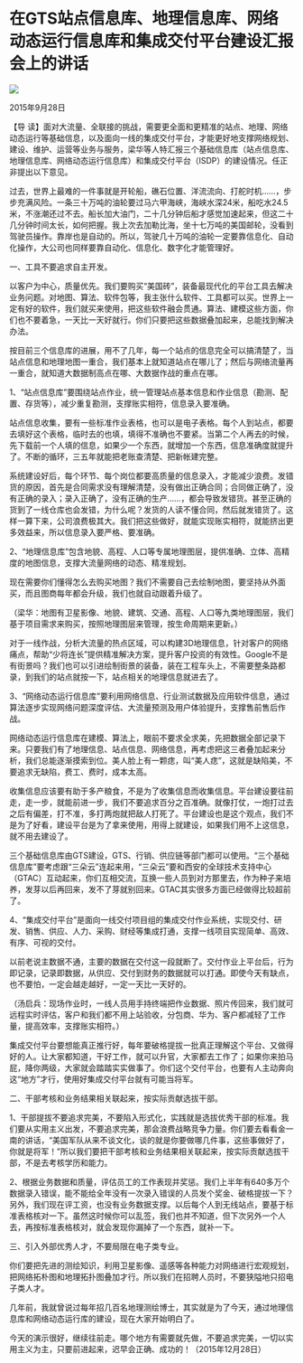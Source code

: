 # 在GTS站点信息库、地理信息库、网络动态运行信息库和集成交付平台建设汇报会上的讲话
<img class="pv" src="https://api.visitor.plantree.me/visitor-badge/pv?namespace=plantree.me&key=renzhengfei-speeches/在GTS站点信息库地理信息库网络动态运行信息库和集成交付平台建设汇报会上的讲话.md">


2015年9月28日



【导  读】面对大流量、全联接的挑战，需要更全面和更精准的站点、地理、网络动态运行等基础信息，以及面向一线的集成交付平台，才能更好地支撑网络规划、建设、维护、运营等业务与服务，梁华等人特汇报三个基础信息库（站点信息库、地理信息库、网络动态运行信息库）和集成交付平台（ISDP）的建设情况。任正非提出以下意见。



过去，世界上最难的一件事就是开轮船，礁石位置、洋流流向、打舵时机……，步步充满风险。一条三十万吨的油轮要过马六甲海峡，海峡水深24米，船吃水24.5米，不涨潮还过不去。船长加大油门，二十几分钟后船才感觉加速起来，但这二十几分钟时间太长，如何把握。我上次去加勒比海，坐十七万吨的美国邮轮，没看到驾驶员操作。靠岸也是自动的。所以，驾驶几十万吨的油轮一定要靠信息化、自动化操作，大公司也同样要靠自动化、信息化、数字化才能管理好。

一、工具不要追求自主开发。

以客户为中心，质量优先。我们要购买“美国砖”，装备最现代化的平台工具去解决业务问题。对地图、算法、软件包等，我主张什么软件、工具都可以买。世界上一定有好的软件，我们就买来使用，把这些软件融会贯通。算法、建模这些方面，你们也不要着急，一天比一天好就行。你们只要把这些数据叠加起来，总能找到解决办法。

按目前三个信息库的进展，用不了几年，每一个站点的信息完全可以搞清楚了，当站点信息和地理地图一重合，我们基本上就知道站点在哪儿了；然后与网络流量再一重合，就知道大数据制高点在哪、大数据作战的重点在哪。

1、“站点信息库”要围绕站点作业，统一管理站点基本信息和作业信息（勘测、配置、存货等），减少重复勘测，支撑账实相符，信息录入要准确。

站点信息收集，要有一些标准作业表格，也可以是电子表格。每个人到站点，都要去填好这个表格，临时去的也填，填得不准确也不要紧。当第二个人再去的时候，先下载前一个人填的信息，如果少一个东西，就增加一个东西，信息准确度就提升了。不断的循环，三五年就能把老账查清楚、把新帐建完整。

系统建设好后，每个环节、每个岗位都要高质量的信息录入，才能减少浪费。发错货的原因，首先是合同需求没有理解清楚，没有做出正确合同；合同做正确了，没有正确的录入；录入正确了，没有正确的生产……，都会导致发错货。甚至正确的货到了一线仓库也会发错，为什么呢？发货的人读不懂合同，然后就发错货了。这样一算下来，公司浪费极其大。我们把这些做好，就能实现账实相符，就能挤出更多效益来，所以信息录入要严格、要准确。

2、“地理信息库”包含地貌、高程、人口等专属地理图层，提供准确、立体、高精度的地图信息，支撑大流量网络的动态、精准规划。

现在需要你们懂得怎么去购买地图？我们不需要自己去绘制地图，要坚持从外面买，而且图商每年都会升级，我们也就自动跟着升级了。

（梁华：地图有卫星影像、地貌、建筑、交通、高程、人口等九类地理图层，我们基于项目需求来购买，按照地理图层来管理，按生命周期来更新。）

对于一线作战，分析大流量的热点区域，可以构建3D地理信息，针对客户的网络痛点，帮助“少将连长”提供精准解决方案，提升客户投资的有效性。Google不是有街景吗？我们也可以引进绘制街景的装备，装在工程车头上，不需要整条路都录，到我们的站点就按一下，站点相关的地理信息就进去了。

3、“网络动态运行信息库”要利用网络信息、行业测试数据及应用软件信息，通过算法逐步实现网络问题深度评估、大流量预测及用户体验提升，支撑售前售后作战。

网络动态运行信息库在建模、算法上，眼前不要求全求美，先把数据全部记录下来。只要我们有了地理信息、站点信息、网络信息，再考虑把这三者叠加起来分析，我们总能逐渐摸索到位。美人脸上有一颗痣，叫“美人痣”，这就是缺陷美，不要追求无缺陷，费工、费时，成本太高。

收集信息应该要有助于多产粮食，不是为了收集信息而收集信息。平台建设要往前走，走一步，就能前进一步，我们不要追求百分之百准确。就像打仗，一炮打过去之后有偏差，打不准，多打两炮就把敌人打死了。平台建设也是这个观点，我们不是为了好看，建设平台是为了拿来使用，用得上就建设，如果我们用不上这信息，就不用去建设了。

三个基础信息库由GTS建设，GTS、行销、供应链等部门都可以使用。“三个基础信息库”要考虑跟“三朵云”连起来用，“三朵云”要和西安的全球技术支持中心（GTAC）互动起来，你们互相交流，互换一些人员到对方那里去，作为种子来培养，发芽以后再回来，发不了芽就别回来。GTAC其实很多方面已经做得比较超前了。

4、“集成交付平台”是面向一线交付项目组的集成交付作业系统，实现交付、研发、销售、供应、人力、采购、财经等集成打通，支撑一线项目实现简单、高效、有序、可视的交付。

以前老说主数据不通，主要的数据在交付这一段就断了。交付作业上平台后，行为即记录，记录即数据，从供应、交付到财务的数据就可以打通。即使今天有缺点，也不要怕，一定会越走越好，一定一天比一天好的。

（汤启兵：现场作业时，一线人员用手持终端把作业数据、照片传回来，我们就可远程实时评估，客户和我们都不用上站验收，分包商、华为、客户都减轻了工作量，提高效率，支撑账实相符。）

集成交付平台要想能真正推行好，每年要破格提拔一批真正理解这个平台、又做得好的人。让大家都知道，干好工作，就可以升官，大家都去工作了；如果你来拍马屁，降你两级，大家就会踏踏实实做事了。你们这个交付平台，也要有人主动奔向这“地方”才行，使用好集成交付平台就有可能当将军。

二、干部考核和业务结果相关联起来，按实际贡献选拔干部。

1、干部提拔不要追求完美，不要陷入形式化，实践就是选拔优秀干部的标准。我们要从实用主义出发，不要追求完美，那会浪费战略竞争力量。你们要去看看金一南的讲话，“美国军队从来不谈文化，谈的就是你要做哪几件事，这些事做好了，你就是将军！”所以我们要把干部考核和业务结果相关联起来，按实际贡献选拔干部，不是去考核学历和能力。

2、根据业务数据和质量，评估员工的工作表现并奖惩。我们上半年有640多万个数据录入错误，能不能给全年没有一次录入错误的人员发个奖金、破格提拔一下？另外，我们现在评工资，也没有业务数据支撑。以后每个人到无线站点，要基于标准表格核对一下。虽然这时候你可以乱签，我们也并不知道，但下次另外一个人去，再按标准表格核对，就会发现你漏掉了一个东西，就补一下。

三、引入外部优秀人才，不要局限在电子类专业。

你们要把先进的测绘知识，利用卫星影像、遥感等各种能力对网络进行宏观规划，把网络拓朴图和地理拓扑图叠加才行。所以我们在招聘人员时，不要狭隘地只招电子类人才。

几年前，我就曾说过每年招几百名地理测绘博士，其实就是为了今天，通过地理信息库和网络动态运行库的建设，现在大家开始明白了。

今天的演示很好，继续往前走。哪个地方有需要就先做，不要追求完美，一切以实用主义为主，只要前进起来，迟早会正确、成功的！（2015年12月28日）
